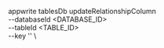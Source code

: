 appwrite tablesDb updateRelationshipColumn \
        --databaseId <DATABASE_ID> \
        --tableId <TABLE_ID> \
        --key '' \


